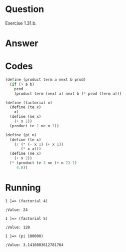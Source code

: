 # Question
Exercise 1.31.b.

# Answer
# Codes
```scheme
(define (product term a next b prod)
  (if (> a b)
    prod 
    (product term (next a) next b (* prod (term a)))

(define (factorial n)
  (define (te x)
    x)
  (define (ne x)
    (+ x 1))
  (product te 1 ne n 1)) 

(define (pi n)
  (define (te x)
    (/ (* (- x 1) (+ x 1))
       (* x x)))
  (define (ne x)
    (+ x 2))
  (* (product te 3 ne (+ n 2) 1)
     4.0))
```
# Running
```
1 ]=> (factorial 4)

;Value: 24

1 ]=> (factorial 5)

;Value: 120
```
```
1 ]=> (pi 100000)

;Value: 3.1416083612781764
```
